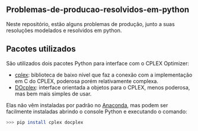 ## Problemas-de-producao-resolvidos-em-python

Neste repositório, estão alguns problemas de produção, junto a suas resoluções modelados e resolvidos em python. 

## Pacotes utilizados

São utilizados dois pacotes Python para interface com o CPLEX Optimizer:

- [cplex](https://pypi.org/project/cplex/): biblioteca de baixo nível que faz a conexão com a implementação em C do CPLEX, poderosa porém relativamente complexa.
- [DOcplex](https://www.ibm.com/docs/en/icos/22.1.1?topic=api-docplex-examples): interface orientada a objetos para o CPLEX, menos poderosa, mas bem mais simples de usar.

Elas não vêm instaladas por padrão no [Anaconda](https://www.anaconda.com/), mas podem ser facilmente instaladas abrindo o console Python e executando o comando:

```sh
>>> pip install cplex docplex
```
